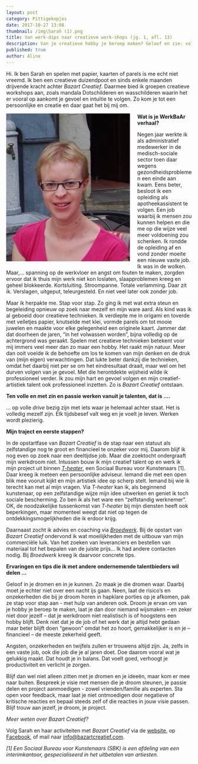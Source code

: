 ```yaml
---
layout: post
category: Pittigekopjes
date: 2017-10-27 13:08
thumbnail: /img\Sarah (1).png
title: Van werk-dips naar creatieve work-shops (jg. 1, afl. 13)
description: Van je creatieve hobby je beroep maken? Geloof en zie: volg Sarah en haar Bazart Creatief!
published: true
author: Aline
---
```


Hi. Ik ben Sarah en spelen met papier, kaarten of parels is me echt niet vreemd. Ik ben een creatieve duizendpoot en sinds enkele maanden drijvende kracht achter *Bazart Creatief*. Daarmee bied ik groepen creatieve workshops aan, zoals mandala Dotschilderen en wasschilderen waarin het er vooral op aankomt je gevoel en intuïtie te volgen. Zo kom je tot een persoonlijke en creatie en daar gaat het bij mij om. 

<img alt="Sarah" class="img-responsive" style="float: left;margin:0 20px 15px 0" src="/img\Sarah (1).png">

**Wat is je WerkBaAr verhaal?**

Negen jaar werkte ik als administratief medewerker in de medisch-sociale sector toen daar wegens gezondheidsproblemen een einde aan kwam. Eens beter, besloot ik een opleiding als apotheekassistent te volgen. Een job waarbij ik mensen zou kunnen helpen en die me op die wijze veel meer voldoening zou schenken. Ik rondde de opleiding af en vond zonder moeite een nieuwe vaste job. Ik was in de wolken.  Maar,… spanning op de werkvloer en angst om fouten te maken, zorgden ervoor dat ik thuis mijn werk niet kon loslaten, slaapproblemen kreeg en geheel blokkeerde. Kortsluiting. Stroompanne. Totale verlamming. Daar zit ik. Verslagen, uitgeput, teleurgesteld. En niet veel later ook zonder job.  

Maar ik herpakte me. Stap voor stap. Zo ging ik met wat extra steun en begeleiding opnieuw op zoek naar mezelf en mijn ware aard. Als kind was ik al geboeid door creatieve technieken. Ik verdiepte me in origami en toverde met velletjes papier, knutselde met klei, vormde parels om tot mooie juwelen en maakte voor elke gelegenheid een originele kaart. Jammer dat dat doorheen de jaren, “in het volwassen worden”, bijna volledig op de achtergrond was geraakt. Spelen met creatieve technieken betekent voor mij immers veel meer dan zo maar een hobby. Het raakt mijn natuur. Meer dan ooit voelde ik de behoefte om los te komen van mijn denken en de druk van (mijn eigen) verwachtingen. Dat lukte beter dankzij die technieken, omdat het  daarbij niet per se om het eindresultaat draait, maar wel om het durven volgen van je gevoel. Met die herontdekte wijsheid wilde ik professioneel verder. Ik zou mijn hart en gevoel volgen en mijn creatief-artistiek talent ook professioneel inzetten. Zo is *Bazart Creatief* ontstaan. 

**Ten volle en met zin en passie werken vanuit je talenten, dat is ....**

… op volle *drive* bezig zijn met iets waar je helemaal achter staat. Het is volledig mezelf zijn. Elk tijdsbesef valt weg en je voelt je leven. Werken wordt plezierig. 

**Mijn traject en eerste stappen?**

In de opstartfase van *Bazart Creatief* is de stap naar een statuut als zelfstandige nog te groot en financieel te onzeker voor mij. Daarom blijf ik nog even op zoek naar een deeltijdse job. Maar die zoektocht ondergraaft mijn werkdroom niet. Intussen bouw ik mijn creatief talent op en werk ik mijn project uit binnen [*T-heater*](https://www.facebook.com/theaterbelgium/), een Sociaal Bureau voor Kunstenaars [1]. Daar kreeg ik meteen een persoonlijke adviseur. Iemand die met een open blik mee vooruit kijkt en mijn artistiek idee op scherp stelt. Iemand bij wie ik terecht kan met al mijn vragen. Via *T-heater* kan ik, als beginnend kunstenaar, op een zelfstandige wijze mijn idee uitwerken en geniet ik toch sociale bescherming. Zo ben ik als het ware een “zelfstandig werknemer”. OK, de noodzakelijke tussenkomst van *T-heater* bij mijn diensten heeft ook beperkingen, maar momenteel weegt dat niet op tegen de ontdekkingsmogelijkheden die ik erdoor krijg. 

Daarnaast zocht ik advies en coaching via [*Broedwerk*](https://www.facebook.com/WerkBaAr/notes/). Bij de opstart van *Bazart Creatief* ondervond ik wat moeilijkheden met de uitbouw van mijn commerciële luik. Van het zoeken van leveranciers en bestellen van materiaal tot het bepalen van de juiste prijs… Ik had andere contacten nodig. Bij *Broedwerk* kreeg ik daarvoor concrete tips.

**Ervaringen en tips die ik met andere ondernemende talentbieders wil delen ...**

Geloof in je dromen en in je kunnen. Zo maak je die dromen waar. Daarbij moet je echter niet over een nacht ijs gaan. Neen, laat de risico’s en onzekerheden die bij je droom horen in hapklare porties op je afkomen, pak ze stap voor stap aan - met hulp van anderen ook. Droom je ervan om van je hobby je beroep te maken, laat je dan door niemand wijsmaken – en zeker niet door jezelf – dat je werkdroom niet realistisch is of hoogstens een hobby blijft. Denk niet dat je de job of het werk dat je altijd hebt gedaan maar beter blijft doen “gewoon” omdat het zo hoort, gemakkelijker is en je – financieel – de meeste zekerheid geeft.  

Angsten, onzekerheden en twijfels zullen er trouwens altijd zijn. Ja, zelfs in een vaste job, ook die job die je al jaren doet. Doe daarom vooral wat je gelukkig maakt. Dat houdt je in balans. Dat voelt goed, verhoogt je productiviteit en verlicht je zorgen. 

Blijf dan wel niet alleen zitten met je dromen en je ideeën, maar kom er mee naar buiten. Bespreek je visie met mensen die je droom steunen, je passie delen en project aanmoedigen - zowel vrienden/familie als experten. Sta open voor feedback, maar laat je niet ontmoedigen door negatieve of kritische reacties en bepaal steeds zelf of die reacties in jouw visie passen. Blijf trouw aan jezelf, je droom, je project.

*Meer weten over Bazart Creatief?*   

Volg Sarah en haar activiteiten met *Bazart Creatief* via de [website](https://www.bazartcreatief.com/), op [Facebook](https://www.facebook.com/bazartcreatief/), of mail naar info@bazartcreatief.com.

*[1] Een Sociaal Bureau voor Kunstenaars (SBK) is een afdeling van een interimkantoor, gespecialiseerd in het uitbetalen van artiesten.* 
